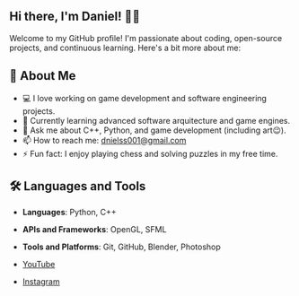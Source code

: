 ## Hi there, I'm Daniel! 👋🤗

Welcome to my GitHub profile! I'm passionate about coding, open-source projects, and continuous learning. Here's a bit more about me:

## 🚀 About Me
- 💻 I love working on game development and software engineering projects.
- 🌱 Currently learning advanced software arquitecture and game engines.
- 💬 Ask me about C++, Python, and game development (including art😉). 
- 📫 How to reach me: [dnielss001@gmail.com](mailto:dnielss001@gmail.com)
- ⚡ Fun fact: I enjoy playing chess and solving puzzles in my free time.

## 🛠️ Languages and Tools
- **Languages**: Python, C++
- **APIs and Frameworks**: OpenGL, SFML
- **Tools and Platforms**: Git, GitHub, Blender, Photoshop

- [YouTube](https://www.youtube.com/@Danielss_001)
- [Instagram](https://www.instagram.com/sketchbook0.1/) 
